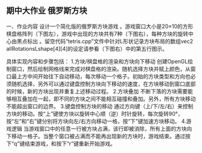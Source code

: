 ## 期中大作业  俄罗斯方块

一、作业内容
设计一个简化版的俄罗斯方块游戏 。游戏窗口大小是20×10的方形棋盘格阵列（下图左），游戏中出现的方块共有7种（下图右），每种方块的旋转中心由黑点标出 。留空代码“tetris.cpp”文件中针对L形状记录方块布局的数组vec2 allRotationsLshape[4][4]的设定请参看（下图右）中的第五行图示。
[](../display/PictureM.png)

具体实现内容和步骤包括：
1.方块/棋盘格的渲染和方块向下移动
创建OpenGL绘制窗口，然后绘制网格线来完成对棋盘格的渲染。随机选择方块并赋上颜色，从窗口最上方中间开始往下自动移动，每次移动一个格子。初始的方块类型和方向也必须随机选择，另外可以通过键盘控制方块向下移动的速度，在方块移动到窗口底部的时候，新的方块出现并重复上述移动过程。
2.方块叠加
不断下落的方块需要能够相互叠加在一起，即不同的方块之间不能相互碰撞和叠加。另外，所有方块移动不能超出窗口的边界。
3.键盘控制方块的移动
通过方向键（上/下/左/右）来控制方块的移动。按“上”键使方块以旋转中心顺（逆）时针旋转，每次旋转90°，按“左”和“右”键分别将方块向左/右方向移动一格，按“下”键加速方块移动。
4.游戏逻辑
当游戏窗口中的任意一行被方块占满，该行即被消除，所有上面的方块向下移动一格子。当整个窗口被占满而不能再出现新的方块时，游戏结束。通过按下“q”键结束游戏，和按下“r”键重新开始游戏。